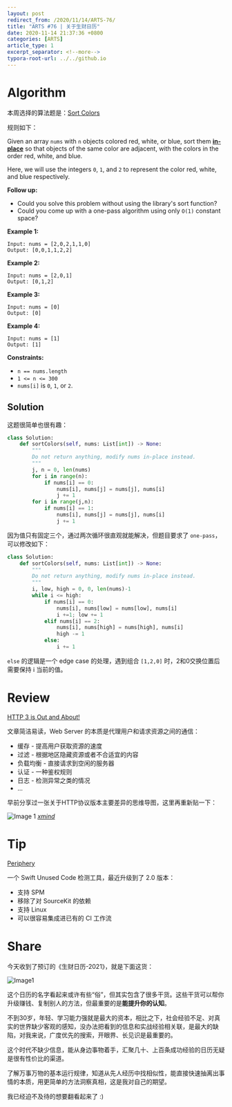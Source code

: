```yaml
---
layout: post
redirect_from: /2020/11/14/ARTS-76/
title: "ARTS #76 | 关于生财日历"
date: 2020-11-14 21:37:36 +0800
categories: [ARTS]
article_type: 1
excerpt_separator: <!--more-->
typora-root-url: ../../github.io
---
```



# Algorithm

本周选择的算法题是：[Sort Colors](https://leetcode.com/problems/sort-colors/)

<!--more-->

规则如下：

Given an array `nums` with `n` objects colored red, white, or blue, sort them **[in-place](https://en.wikipedia.org/wiki/In-place_algorithm)** so that objects of the same color are adjacent, with the colors in the order red, white, and blue.

Here, we will use the integers `0`, `1`, and `2` to represent the color red, white, and blue respectively.

**Follow up:**

- Could you solve this problem without using the library's sort function?
- Could you come up with a one-pass algorithm using only `O(1)` constant space?

 

**Example 1:**

```
Input: nums = [2,0,2,1,1,0]
Output: [0,0,1,1,2,2]
```

**Example 2:**

```
Input: nums = [2,0,1]
Output: [0,1,2]
```

**Example 3:**

```
Input: nums = [0]
Output: [0]
```

**Example 4:**

```
Input: nums = [1]
Output: [1]
```

 

**Constraints:**

- `n == nums.length`
- `1 <= n <= 300`
- `nums[i]` is `0`, `1`, or `2`.

## Solution

这题很简单也很有趣：

```python
class Solution:
    def sortColors(self, nums: List[int]) -> None:
        """
        Do not return anything, modify nums in-place instead.
        """
        j, n = 0, len(nums)
        for i in range(n):
            if nums[i] == 0:
                nums[i], nums[j] = nums[j], nums[i]
                j += 1
        for i in range(j,n):
            if nums[i] == 1:
                nums[i], nums[j] = nums[j], nums[i]
                j += 1
```

因为值只有固定三个，通过两次循环很直观就能解决，但题目要求了 `one-pass`，可以修改如下：

```python
class Solution:
    def sortColors(self, nums: List[int]) -> None:
        """
        Do not return anything, modify nums in-place instead.
        """
        i, low, high = 0, 0, len(nums)-1
        while i <= high:
            if nums[i] == 0:
                nums[i], nums[low] = nums[low], nums[i]
                i +=1; low += 1
            elif nums[i] == 2:
                nums[i], nums[high] = nums[high], nums[i]
                high -= 1
            else:
                i += 1
```

`else` 的逻辑是一个 edge case 的处理，遇到组合 `[1,2,0]` 时，2和0交换位置后需要保持 i 当前的值。

# Review

[HTTP 3 is Out and About!](https://towardsdatascience.com/http-3-is-out-and-about-7c903f9aab9e)

文章简洁易读，Web Server 的本质是代理用户和请求资源之间的通信：

- 缓存 - 提高用户获取资源的速度
- 过滤 - 根据地区隐藏资源或者不合适宜的内容
- 负载均衡 - 直接请求到空闲的服务器
- 认证 - 一种鉴权规则
- 日志 - 检测异常之类的情况
- ...

早前分享过一张关于HTTP协议版本主要差异的思维导图，这里再重新贴一下：

![Image 1](https://github.com/zhangao0086/mind/blob/master/HTTP%20%E5%8D%8F%E8%AE%AE%E7%89%88%E6%9C%AC%E4%B8%BB%E8%A6%81%E5%B7%AE%E5%BC%82/HTTP%20%E5%8D%8F%E8%AE%AE%E7%89%88%E6%9C%AC%E4%B8%BB%E8%A6%81%E5%B7%AE%E5%BC%82.png?raw=true)
*[xmind](https://github.com/zhangao0086/mind/blob/master/HTTP%20%E5%8D%8F%E8%AE%AE%E7%89%88%E6%9C%AC%E4%B8%BB%E8%A6%81%E5%B7%AE%E5%BC%82/)*

# Tip

[Periphery](https://github.com/peripheryapp/periphery)

一个 Swift Unused Code 检测工具，最近升级到了 2.0 版本：

- 支持 SPM
- 移除了对 SourceKit 的依赖
- 支持 Linux
- 可以很容易集成进已有的 CI 工作流

# Share

今天收到了预订的《生财日历-2021》，就是下面这货：

![Image1](/assets/img/76-1.JPG)

这个日历的名字看起来或许有些“俗”，但其实包含了很多干货。这些干货可以帮你升级赚钱、复制别人的方法，但最重要的是**能提升你的认知**。

不到30岁，年轻、学习能力强就是最大的资本，相比之下，社会经验不足、对真实的世界缺少客观的感知，没办法把看到的信息和实战经验相关联，是最大的缺陷，对我来说，广度优先的搜索，开眼界、长见识是最重要的。

这个时代不缺少信息，能从身边事物着手，汇聚几十、上百条成功经验的日历无疑是很有性价比的渠道。

了解万事万物的基本运行规律，知道从先人经历中找相似性，能直接快速抽离出事情的本质，用更简单的方法洞察真相，这是我对自己的期望。

我已经迫不及待的想要翻看起来了 :)